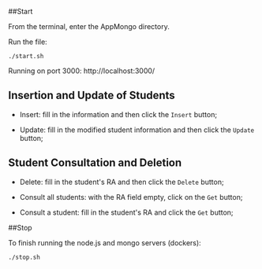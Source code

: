 ##Start

From the terminal, enter the AppMongo directory.

Run the file:

`./start.sh`

Running on port 3000: http://localhost:3000/

## Insertion and Update of Students

- Insert: fill in the information and then click the `Insert` button;

- Update: fill in the modified student information and then click the `Update` button;

## Student Consultation and Deletion

- Delete: fill in the student's RA and then click the `Delete` button;

- Consult all students: with the RA field empty, click on the `Get` button;

- Consult a student: fill in the student's RA and click the `Get` button;

##Stop

To finish running the node.js and mongo servers (dockers):

`./stop.sh`
